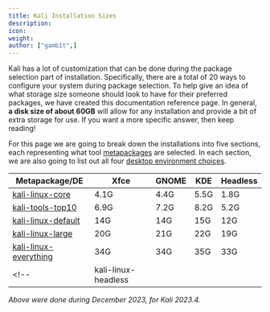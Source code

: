 ```yaml
---
title: Kali Installation Sizes
description:
icon:
weight:
author: ["gamb1t",]
---
```


Kali has a lot of customization that can be done during the package selection part of installation. Specifically, there are a total of 20 ways to configure your system during package selection. To help give an idea of what storage size someone should look to have for their preferred packages, we have created this documentation reference page. In general, **a disk size of about 60GB** will allow for any installation and provide a bit of extra storage for use. If you want a more specific answer, then keep reading!

For this page we are going to break down the installations into five sections, each representing what tool [metapackages](/docs/general-use/metapackages/) are selected. In each section, we are also going to list out all four [desktop environment choices](/docs/general-use/switching-desktop-environments/).

| Metapackage/DE                                                   | Xfce | GNOME | KDE  | Headless |
|------------------------------------------------------------------|------|-------|------|----------|
| [kali-linux-core](/tools/kali-meta/#kali-linux-core)             | 4.1G | 4.4G  | 5.5G | 1.8G     |
| [kali-tools-top10](/tools/kali-meta/#kali-tools-top10)           | 6.9G | 7.2G  | 8.2G | 5.2G     |
| [kali-linux-default](/tools/kali-meta/#kali-linux-default)       | 14G  | 14G   | 15G  | 12G      |
| [kali-linux-large](/tools/kali-meta/#kali-linux-large)           | 20G  | 21G   | 22G  | 19G      |
| [kali-linux-everything](/tools/kali-meta/#kali-linux-everything) | 34G  | 34G   | 35G  | 33G      |
<!--| kali-linux-headless   |      |       |      |          |-->

_Above were done during December 2023, for Kali 2023.4._
